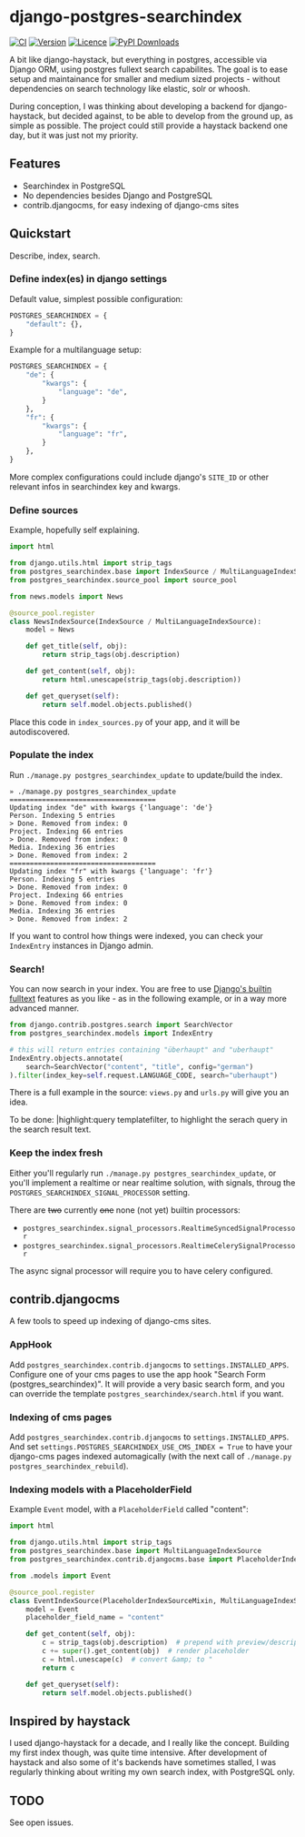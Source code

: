 # django-postgres-searchindex

[![CI](https://img.shields.io/github/actions/workflow/status/bnzk/django-postgres-searchindex/ci.yml?style=flat-square&logo=github "CI")](https://github.com/bnzk/django-postgres-searchindex/actions/workflows/ci.yml)
[![Version](https://img.shields.io/pypi/v/django-postgres-searchindex.svg?style=flat-square "Version")](https://pypi.python.org/pypi/django-postgres-searchindex/)
[![Licence](https://img.shields.io/github/license/bnzk/django-postgres-searchindex.svg?style=flat-square "Licence")](https://pypi.python.org/pypi/django-postgres-searchindex/)
[![PyPI Downloads](https://img.shields.io/pypi/dm/django-postgres-searchindex?style=flat-square "PyPi Downloads")](https://pypistats.org/packages/django-postgres-searchindex)

A bit like django-haystack, but everything in postgres, accessible via Django ORM, using
postgres fullext search capabilites. The goal is to ease setup and 
maintainance for smaller and medium sized projects - without dependencies on
search technology like elastic, solr or whoosh.

During conception, I was thinking about developing a backend for django-haystack, but 
decided against, to be able to develop from the ground up, as simple as possible. The 
project could still provide a haystack backend one day, but it was just not my priority.

## Features

- Searchindex in PostgreSQL
- No dependencies besides Django and PostgreSQL
- contrib.djangocms, for easy indexing of django-cms sites

## Quickstart

Describe, index, search.

### Define index(es) in django settings

Default value, simplest possible configuration:

```python
POSTGRES_SEARCHINDEX = {
    "default": {},
}
```

Example for a multilanguage setup:

```python
POSTGRES_SEARCHINDEX = {
    "de": {
        "kwargs": {
            "language": "de",
        }
    },
    "fr": {
        "kwargs": {
            "language": "fr",
        }
    },
}
```

More complex configurations could include django's `SITE_ID` or other relevant infos
in searchindex key and kwargs.

### Define sources

Example, hopefully self explaining. 

```python
import html

from django.utils.html import strip_tags
from postgres_searchindex.base import IndexSource / MultiLanguageIndexSource
from postgres_searchindex.source_pool import source_pool

from news.models import News

@source_pool.register
class NewsIndexSource(IndexSource / MultiLanguageIndexSource):
    model = News

    def get_title(self, obj):
        return strip_tags(obj.description)

    def get_content(self, obj):
        return html.unescape(strip_tags(obj.description))

    def get_queryset(self):
        return self.model.objects.published()
```

Place this code in `index_sources.py` of your app, and it will be autodiscovered.

### Populate the index

Run  `./manage.py postgres_searchindex_update` to update/build the index.

```shell
» ./manage.py postgres_searchindex_update
====================================
Updating index "de" with kwargs {'language': 'de'}
Person. Indexing 5 entries
> Done. Removed from index: 0
Project. Indexing 66 entries
> Done. Removed from index: 0
Media. Indexing 36 entries
> Done. Removed from index: 2
====================================
Updating index "fr" with kwargs {'language': 'fr'}
Person. Indexing 5 entries
> Done. Removed from index: 0
Project. Indexing 66 entries
> Done. Removed from index: 0
Media. Indexing 36 entries
> Done. Removed from index: 2
```

If you want to control how things were indexed, you can check
your `IndexEntry` instances in Django admin.

### Search!

You can now search in your index. You are free to use [Django's builtin fulltext](https://docs.djangoproject.com/en/dev/ref/contrib/postgres/search/)
features as you like - as in the following example, or in a way more advanced manner.

```python
from django.contrib.postgres.search import SearchVector
from postgres_searchindex.models import IndexEntry

# this will return entries containing "überhaupt" and "uberhaupt"
IndexEntry.objects.annotate(
    search=SearchVector("content", "title", config="german")
).filter(index_key=self.request.LANGUAGE_CODE, search="uberhaupt")

```

There is a full example in the source: `views.py` and `urls.py` will give you an idea. 

To be done: |highlight:query templatefilter, to highlight the serach query in the 
search result text.

### Keep the index fresh

Either you'll regularly run `./manage.py postgres_searchindex_update`, or you'll 
implement a realtime or near realtime solution, with signals, throug the 
`POSTGRES_SEARCHINDEX_SIGNAL_PROCESSOR` setting. 

There are ~~two~~ currently ~~one~~ none (not yet) builtin processors:
 - `postgres_searchindex.signal_processors.RealtimeSyncedSignalProcessor`
 - `postgres_searchindex.signal_processors.RealtimeCelerySignalProcessor`

The async signal processor will require you to have celery configured.


## contrib.djangocms

A few tools to speed up indexing of django-cms sites.

### AppHook

Add `postgres_searchindex.contrib.djangocms` to `settings.INSTALLED_APPS`.
Configure one of your cms pages to use the app hook "Search Form (postgres_searchindex)". It will provide a very 
basic search form, and you can override the template `postgres_searchindex/search.html` if you want.

### Indexing of cms pages

Add `postgres_searchindex.contrib.djangocms` to `settings.INSTALLED_APPS`.  
And set `settings.POSTGRES_SEARCHINDEX_USE_CMS_INDEX = True` to have your django-cms pages indexed automagically (with the next call of
`./manage.py postgres_searchindex_rebuild`). 

### Indexing models with a PlaceholderField

Example `Event` model, with a `PlaceholderField` called "content": 

```python
import html

from django.utils.html import strip_tags
from postgres_searchindex.base import MultiLanguageIndexSource
from postgres_searchindex.contrib.djangocms.base import PlaceholderIndexSourceMixin

from .models import Event

@source_pool.register
class EventIndexSource(PlaceholderIndexSourceMixin, MultiLanguageIndexSource):
    model = Event
    placeholder_field_name = "content"

    def get_content(self, obj):
        c = strip_tags(obj.description)  # prepend with preview/description
        c += super().get_content(obj)  # render placeholder
        c = html.unescape(c)  # convert &amp; to "
        return c

    def get_queryset(self):
        return self.model.objects.published()
```

## Inspired by haystack

I used django-haystack for a decade, and I really like the concept. Building my first index though, 
was quite time intensive. After development of haystack and also some of it's backends have sometimes stalled,
I was regularly thinking about writing my own search index, with PostgreSQL only.


## TODO

See open issues.
